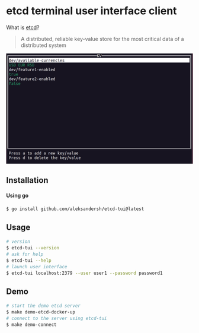 # etcd terminal user interface client

What is [etcd](https://etcd.io/)?
> A distributed, reliable key-value store for the most critical data of a distributed system

![tuiPack example](./demo/etc_tui_screenshot.png "Example")

## Installation

#### Using go

```bash
$ go install github.com/aleksandersh/etcd-tui@latest
```

## Usage

```bash
# version
$ etcd-tui --version
# ask for help
$ etcd-tui --help
# launch user interface
$ etcd-tui localhost:2379 --user user1 --password password1
```

## Demo

```bash
# start the demo etcd server
$ make demo-etcd-docker-up
# connect to the server using etcd-tui
$ make demo-connect
```

